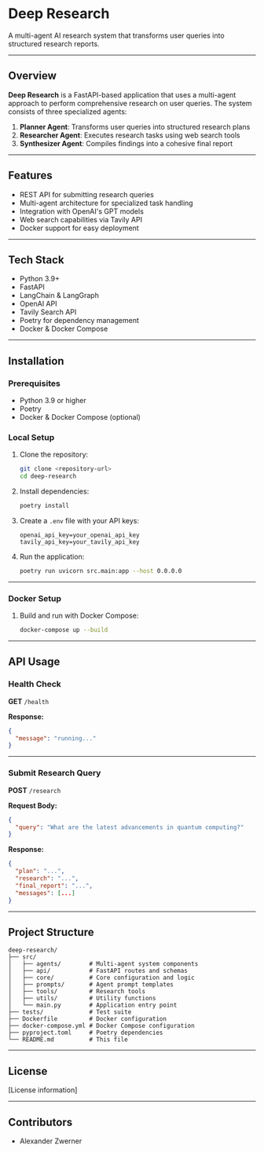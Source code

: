 # Deep Research

A multi-agent AI research system that transforms user queries into structured research reports.

---

## Overview

**Deep Research** is a FastAPI-based application that uses a multi-agent approach to perform comprehensive research on user queries. The system consists of three specialized agents:

1. **Planner Agent**: Transforms user queries into structured research plans
2. **Researcher Agent**: Executes research tasks using web search tools
3. **Synthesizer Agent**: Compiles findings into a cohesive final report

---

## Features

- REST API for submitting research queries
- Multi-agent architecture for specialized task handling
- Integration with OpenAI's GPT models
- Web search capabilities via Tavily API
- Docker support for easy deployment

---

## Tech Stack

- Python 3.9+
- FastAPI
- LangChain & LangGraph
- OpenAI API
- Tavily Search API
- Poetry for dependency management
- Docker & Docker Compose

---

## Installation

### Prerequisites

- Python 3.9 or higher
- Poetry
- Docker & Docker Compose (optional)

### Local Setup

1. Clone the repository:

   ```bash
   git clone <repository-url>
   cd deep-research
   ```

2. Install dependencies:

   ```bash
   poetry install
   ```

3. Create a `.env` file with your API keys:

   ```env
   openai_api_key=your_openai_api_key
   tavily_api_key=your_tavily_api_key
   ```

4. Run the application:

   ```bash
   poetry run uvicorn src.main:app --host 0.0.0.0
   ```

---

### Docker Setup

1. Build and run with Docker Compose:

   ```bash
   docker-compose up --build
   ```

---

## API Usage

### Health Check

**GET** `/health`

**Response:**

```json
{
  "message": "running..."
}
```

---

### Submit Research Query

**POST** `/research`

**Request Body:**

```json
{
  "query": "What are the latest advancements in quantum computing?"
}
```

**Response:**

```json
{
  "plan": "...",
  "research": "...",
  "final_report": "...",
  "messages": [...]
}
```

---

## Project Structure

```
deep-research/
├── src/
│   ├── agents/        # Multi-agent system components
│   ├── api/           # FastAPI routes and schemas
│   ├── core/          # Core configuration and logic
│   ├── prompts/       # Agent prompt templates
│   ├── tools/         # Research tools
│   ├── utils/         # Utility functions
│   └── main.py        # Application entry point
├── tests/             # Test suite
├── Dockerfile         # Docker configuration
├── docker-compose.yml # Docker Compose configuration
├── pyproject.toml     # Poetry dependencies
└── README.md          # This file
```

---

## License

\[License information]

---

## Contributors

- Alexander Zwerner
